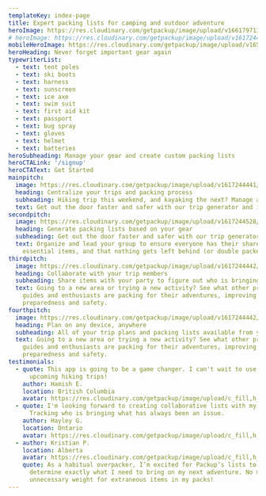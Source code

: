 ```yaml
---
templateKey: index-page
title: Expert packing lists for camping and outdoor adventure
heroImage: https://res.cloudinary.com/getpackup/image/upload/v1661797136/getpackup/hero2_kowpye_vgq0sp.jpg
# heroImage: https://res.cloudinary.com/getpackup/image/upload/v1617244552/getpackup/0f1a2062-3.jpg
mobileHeroImage: https://res.cloudinary.com/getpackup/image/upload/v1659925246/getpackup/mobileHero_mgby0w.jpg
heroHeading: Never forget important gear again
typewriterList:
  - text: tent poles
  - text: ski boots
  - text: harness
  - text: sunscreen
  - text: ice axe
  - text: swim suit
  - text: first aid kit
  - text: passport
  - text: bug spray
  - text: gloves
  - text: helmet
  - text: batteries
heroSubheading: Manage your gear and create custom packing lists
heroCTALink: '/signup'
heroCTAText: Get Started
mainpitch:
  image: https://res.cloudinary.com/getpackup/image/upload/v1617244441/getpackup/Screen%20Shot%202020-09-08%20at%201.17.18%20PM.png
  heading: Centralize your trips and packing process
  subheading: Hiking trip this weekend, and kayaking the next? Manage all your gear and packing lists for each trip in one place.
  text: Get out the door faster and safer with our trip generator and inventory tools.
secondpitch:
  image: https://res.cloudinary.com/getpackup/image/upload/v1617244528/getpackup/shared.png
  heading: Generate packing lists based on your gear
  subheading: Get out the door faster and safer with our trip generator and inventory tools.
  text: Organize and lead your group to ensure everyone has their share of
    essential items, and that nothing gets left behind (or double packed!).
thirdpitch:
  image: https://res.cloudinary.com/getpackup/image/upload/v1617244442/getpackup/learn.png
  heading: Collaborate with your trip members
  subheading: Share items with your party to figure out who is bringing the stove and tent.
  text: Going to a new area or trying a new activity? See what other professional
    guides and enthusiasts are packing for their adventures, improving your own
    preparedness and safety.
fourthpitch:
  image: https://res.cloudinary.com/getpackup/image/upload/v1617244442/getpackup/learn.png
  heading: Plan on any device, anywhere
  subheading: All of your trip plans and packing lists available from your phone, tablet, or computer.
  text: Going to a new area or trying a new activity? See what other professional
    guides and enthusiasts are packing for their adventures, improving your own
    preparedness and safety.
testimonials:
  - quote: This app is going to be a game changer. I can't wait to use it on
      upcoming hiking trips!
    author: Hamish E.
    location: British Columbia
    avatar: https://res.cloudinary.com/getpackup/image/upload/c_fill,h_128,w_128/v1617244441/getpackup/hamishguylookingout.png
  - quote: I'm looking forward to creating collaborative lists with my friends.
      Tracking who is bringing what has always been an issue.
    author: Hayley G.
    location: Ontario
    avatar: https://res.cloudinary.com/getpackup/image/upload/c_fill,h_128,w_128/v1617244441/getpackup/hayleygirlonrocks.png
  - author: Kristian P.
    location: Alberta
    avatar: https://res.cloudinary.com/getpackup/image/upload/c_fill,h_128,w_128/v1617244442/getpackup/66297736_10161885243285545_8771925095204519936_o.jpg
    quote: As a habitual overpacker, I’m excited for Packup’s lists to help me
      determine exactly what I need to bring on my next adventure. No more
      unnecessary weight for extraneous items in my packs!
---
```

